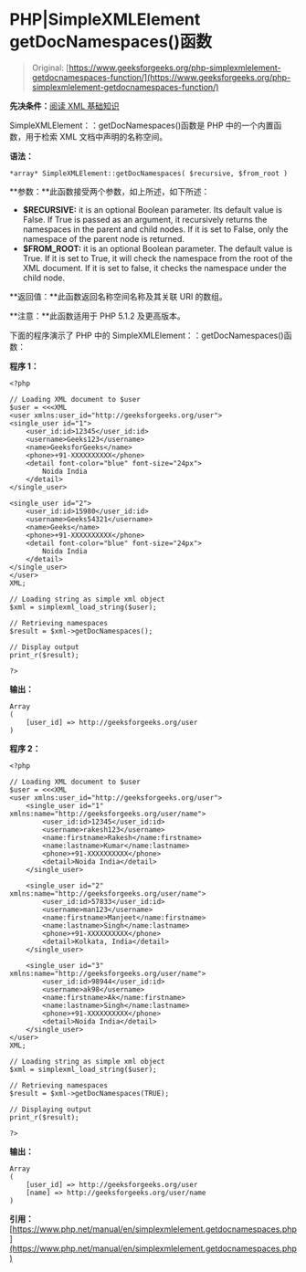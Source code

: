 # PHP|SimpleXMLElement getDocNamespaces()函数

> Original: [https://www.geeksforgeeks.org/php-simplexmlelement-getdocnamespaces-function/](https://www.geeksforgeeks.org/php-simplexmlelement-getdocnamespaces-function/)

**先决条件：**[阅读 XML 基础知识](https://www.geeksforgeeks.org/xml-basics/)

SimpleXMLElement：：getDocNamespaces()函数是 PHP 中的一个内置函数，用于检索 XML 文档中声明的名称空间。

**语法：**

```
*array* SimpleXMLElement::getDocNamespaces( $recursive, $from_root )
```

**参数：**此函数接受两个参数，如上所述，如下所述：

*   **$RECURSIVE:** it is an optional Boolean parameter. Its default value is False. If True is passed as an argument, it recursively returns the namespaces in the parent and child nodes. If it is set to False, only the namespace of the parent node is returned.
*   **$FROM_ROOT:** it is an optional Boolean parameter. The default value is True. If it is set to True, it will check the namespace from the root of the XML document. If it is set to false, it checks the namespace under the child node.

**返回值：**此函数返回名称空间名称及其关联 URI 的数组。

**注意：**此函数适用于 PHP 5.1.2 及更高版本。

下面的程序演示了 PHP 中的 SimpleXMLElement：：getDocNamespaces()函数：

**程序 1：**

```
<?php

// Loading XML document to $user
$user = <<<XML
<user xmlns:user_id="http://geeksforgeeks.org/user">
<single_user id="1">
    <user_id:id>12345</user_id:id>
    <username>Geeks123</username>
    <name>GeeksforGeeks</name>
    <phone>+91-XXXXXXXXXX</phone>
    <detail font-color="blue" font-size="24px">
        Noida India
    </detail>
</single_user>

<single_user id="2">
    <user_id:id>15980</user_id:id>
    <username>Geeks54321</username>
    <name>Geeks</name>
    <phone>+91-XXXXXXXXXX</phone>
    <detail font-color="blue" font-size="24px">
        Noida India
    </detail>
</single_user>
</user>
XML;

// Loading string as simple xml object
$xml = simplexml_load_string($user);

// Retrieving namespaces
$result = $xml->getDocNamespaces();

// Display output
print_r($result);

?>
```

**输出：**

```
Array
(
    [user_id] => http://geeksforgeeks.org/user
)

```

**程序 2：**

```
<?php

// Loading XML document to $user
$user = <<<XML
<user xmlns:user_id="http://geeksforgeeks.org/user">
    <single_user id="1" xmlns:name="http://geeksforgeeks.org/user/name">
        <user_id:id>12345</user_id:id>
        <username>rakesh123</username>
        <name:firstname>Rakesh</name:firstname>
        <name:lastname>Kumar</name:lastname>
        <phone>+91-XXXXXXXXXX</phone>
        <detail>Noida India</detail>
    </single_user>

    <single_user id="2" xmlns:name="http://geeksforgeeks.org/user/name">
        <user_id:id>57833</user_id:id>
        <username>man123</username>
        <name:firstname>Manjeet</name:firstname>
        <name:lastname>Singh</name:lastname>
        <phone>+91-XXXXXXXXXX</phone>
        <detail>Kolkata, India</detail>
    </single_user>

    <single_user id="3" xmlns:name="http://geeksforgeeks.org/user/name">
        <user_id:id>98944</user_id:id>
        <username>ak98</username>
        <name:firstname>Ak</name:firstname>
        <name:lastname>Singh</name:lastname>
        <phone>+91-XXXXXXXXXX</phone>
        <detail>Noida India</detail>
    </single_user>
</user>
XML;

// Loading string as simple xml object
$xml = simplexml_load_string($user);

// Retrieving namespaces
$result = $xml->getDocNamespaces(TRUE);

// Displaying output
print_r($result);

?>
```

**输出：**

```
Array
(
    [user_id] => http://geeksforgeeks.org/user
    [name] => http://geeksforgeeks.org/user/name
)

```

**引用：**[https://www.php.net/manual/en/simplexmlelement.getdocnamespaces.php](https://www.php.net/manual/en/simplexmlelement.getdocnamespaces.php)